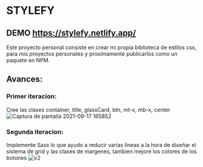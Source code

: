 # STYLEFY

## DEMO https://stylefy.netlify.app/

Este proyecto personal consiste en crear mi propia biblioteca de estilos css, para mis proyectos personales y proximamente publicarlos como un paquete en NPM.

## Avances:
###  Primer iteracion:
Cree las clases container, title, glassCard, btn, mt-x, mb-x, center
![Captura de pantalla 2021-09-17 165852](https://user-images.githubusercontent.com/44885834/133846599-d412b477-4017-403b-9aa6-403d92de29c1.jpg)


###  Segunda iteracion: 
Implemente Sass lo que ayudo a reducir varias lineas a la hora de diseñar el sistema de grid y las clases de margenes, tambien mejore los colores de los botones
![v2](https://user-images.githubusercontent.com/44885834/133867223-f9ed095d-1a95-40fe-8f08-2e1bc9786d7c.jpg)
